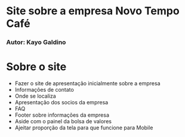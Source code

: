 # Site sobre a empresa Novo Tempo Café
### Autor: Kayo Galdino

# Sobre o site
* Fazer o site de apresentação inicialmente sobre a empresa
* Informações de contato
* Onde se localiza
* Apresentação dos socios da empresa
* FAQ
* Footer sobre informações da empresa
* Aside com o painel da bolsa de valores
* Ajeitar proporção da tela para que funcione para Mobile